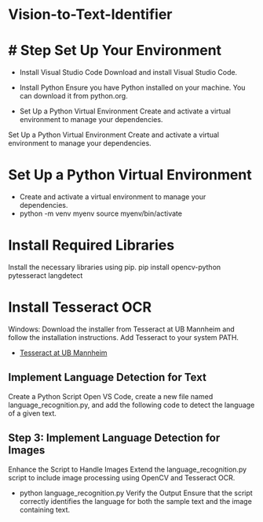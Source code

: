 # Vision-to-Text-Identifier
# # Step  Set Up Your Environment
- Install Visual Studio Code
Download and install Visual Studio Code.

- Install Python
Ensure you have Python installed on your machine. You can download it from python.org.

- Set Up a Python Virtual Environment
Create and activate a virtual environment to manage your dependencies.

Set Up a Python Virtual Environment
Create and activate a virtual environment to manage your dependencies.

# Set Up a Python Virtual Environment
- Create and activate a virtual environment to manage your dependencies.
- python -m venv myenv
source myenv/bin/activate

# Install Required Libraries
Install the necessary libraries using pip.
pip install opencv-python pytesseract langdetect

# Install Tesseract OCR

Windows: Download the installer from Tesseract at UB Mannheim and follow the installation instructions. Add Tesseract to your system PATH.
- [Tesseract at UB Mannheim](https://github.com/UB-Mannheim/tesseract/wiki)

##  Implement Language Detection for Text
Create a Python Script
Open VS Code, create a new file named language_recognition.py, and add the following code to detect the language of a given text.

## Step 3: Implement Language Detection for Images

Enhance the Script to Handle Images
Extend the language_recognition.py script to include image processing using OpenCV and Tesseract OCR.
- python language_recognition.py
Verify the Output
Ensure that the script correctly identifies the language for both the sample text and the image containing text.
